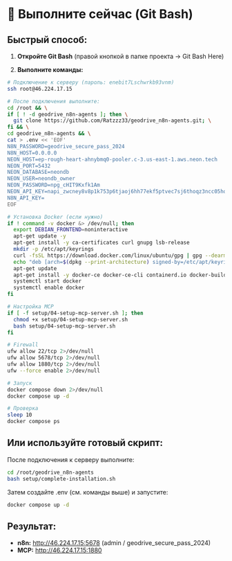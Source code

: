 # 🚀 Выполните сейчас (Git Bash)

## Быстрый способ:

1. **Откройте Git Bash** (правой кнопкой в папке проекта → Git Bash Here)

2. **Выполните команды:**

```bash
# Подключение к серверу (пароль: enebit7Lschwrkb93vnm)
ssh root@46.224.17.15

# После подключения выполните:
cd /root && \
if [ ! -d geodrive_n8n-agents ]; then \
  git clone https://github.com/Ratzzz33/geodrive_n8n-agents.git; \
fi && \
cd geodrive_n8n-agents && \
cat > .env << 'EOF'
N8N_PASSWORD=geodrive_secure_pass_2024
N8N_HOST=0.0.0.0
NEON_HOST=ep-rough-heart-ahnybmq0-pooler.c-3.us-east-1.aws.neon.tech
NEON_PORT=5432
NEON_DATABASE=neondb
NEON_USER=neondb_owner
NEON_PASSWORD=npg_cHIT9Kxfk1Am
NEON_API_KEY=napi_zwcney8v8p1k753p6tjaoj6hh77ekf5ptvec7sj6thoqz3ncc05hq1qkf5err7b9
N8N_API_KEY=
EOF

# Установка Docker (если нужно)
if ! command -v docker &> /dev/null; then
  export DEBIAN_FRONTEND=noninteractive
  apt-get update -y
  apt-get install -y ca-certificates curl gnupg lsb-release
  mkdir -p /etc/apt/keyrings
  curl -fsSL https://download.docker.com/linux/ubuntu/gpg | gpg --dearmor -o /etc/apt/keyrings/docker.gpg
  echo "deb [arch=$(dpkg --print-architecture) signed-by=/etc/apt/keyrings/docker.gpg] https://download.docker.com/linux/ubuntu $(lsb_release -cs) stable" | tee /etc/apt/sources.list.d/docker.list > /dev/null
  apt-get update
  apt-get install -y docker-ce docker-ce-cli containerd.io docker-buildx-plugin docker-compose-plugin
  systemctl start docker
  systemctl enable docker
fi

# Настройка MCP
if [ -f setup/04-setup-mcp-server.sh ]; then
  chmod +x setup/04-setup-mcp-server.sh
  bash setup/04-setup-mcp-server.sh
fi

# Firewall
ufw allow 22/tcp 2>/dev/null
ufw allow 5678/tcp 2>/dev/null
ufw allow 1880/tcp 2>/dev/null
ufw --force enable 2>/dev/null

# Запуск
docker compose down 2>/dev/null
docker compose up -d

# Проверка
sleep 10
docker compose ps
```

## Или используйте готовый скрипт:

После подключения к серверу выполните:
```bash
cd /root/geodrive_n8n-agents
bash setup/complete-installation.sh
```

Затем создайте .env (см. команды выше) и запустите:
```bash
docker compose up -d
```

## Результат:

- **n8n:** http://46.224.17.15:5678 (admin / geodrive_secure_pass_2024)
- **MCP:** http://46.224.17.15:1880


